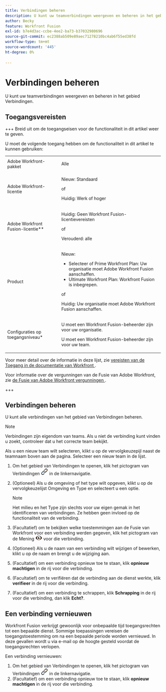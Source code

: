 ```yaml
---
title: Verbindingen beheren
description: U kunt uw teamverbindingen weergeven en beheren in het gebied Verbindingen.
author: Becky
feature: Workfront Fusion
exl-id: b7e4d3ac-ccbe-4ee2-ba73-b37032980696
source-git-commit: ec2388ab509e89aec71278210bc4ab6f55ed38fd
workflow-type: tm+mt
source-wordcount: '445'
ht-degree: 0%

---
```


# Verbindingen beheren

U kunt uw teamverbindingen weergeven en beheren in het gebied Verbindingen.

## Toegangsvereisten

+++ Breid uit om de toegangseisen voor de functionaliteit in dit artikel weer te geven.

U moet de volgende toegang hebben om de functionaliteit in dit artikel te kunnen gebruiken:

<table style="table-layout:auto">
 <col> 
 <col> 
 <tbody> 
  <tr> 
   <td role="rowheader">Adobe Workfront-pakket 
   <td> <p>Alle</p> </td> 
  </tr> 
  <tr data-mc-conditions=""> 
   <td role="rowheader">Adobe Workfront-licentie</td> 
   <td> <p>Nieuw: Standaard</p><p>of</p><p>Huidig: Werk of hoger</p> </td> 
  </tr> 
  <tr> 
   <td role="rowheader">Adobe Workfront Fusion-licentie**</td> 
   <td>
   <p>Huidig: Geen Workfront Fusion-licentievereisten</p>
   <p>of</p>
   <p>Verouderd: alle </p>
   </td> 
  </tr> 
  <tr> 
   <td role="rowheader">Product</td> 
   <td>
   <p>Nieuw:</p> <ul><li>Selecteer of Prime Workfront Plan: Uw organisatie moet Adobe Workfront Fusion aanschaffen.</li><li>Ultimate Workfront Plan: Workfront Fusion is inbegrepen.</li></ul>
   <p>of</p>
   <p>Huidig: Uw organisatie moet Adobe Workfront Fusion aanschaffen.</p>
   </td> 
  </tr>
  <tr data-mc-conditions=""> 
   <td role="rowheader">Configuraties op toegangsniveau*</td> 
   <td> 
     <p>U moet een Workfront Fusion-beheerder zijn voor uw organisatie.</p>
     <p>U moet een Workfront Fusion-beheerder zijn voor uw team.</p>
   </td> 
  </tr> 
   </td> 
  </tr> 
 </tbody> 
</table>

Voor meer detail over de informatie in deze lijst, zie [&#x200B; vereisten van de Toegang in de documentatie van Workfront &#x200B;](/help/workfront-fusion/references/licenses-and-roles/access-level-requirements-in-documentation.md).

Voor informatie over de vergunningen van de Fusie van Adobe Workfront, zie [&#x200B; de Fusie van Adobe Workfront vergunningen &#x200B;](/help/workfront-fusion/set-up-and-manage-workfront-fusion/licensing-operations-overview/license-automation-vs-integration.md).

+++

## Verbindingen beheren

U kunt alle verbindingen van het gebied van Verbindingen beheren.

>[!NOTE]
>
>Verbindingen zijn eigendom van teams. Als u niet de verbinding kunt vinden u zoekt, controleer dat u het correcte team bekijkt.
>
>Als u een nieuw team wilt selecteren, klikt u op de vervolgkeuzepijl naast de teamnaam boven aan de pagina. Selecteer een nieuw team in de lijst.

1. Om het gebied van Verbindingen te openen, klik het pictogram van Verbindingen ![&#x200B; &#x200B;](assets/connections-icon.png) in de linkernavigatie.
1. (Optioneel) Als u de omgeving of het type wilt opgeven, klikt u op de vervolgkeuzelijst Omgeving en Type en selecteert u een optie.

   >[!NOTE]
   >
   >Het milieu en het Type zijn slechts voor uw eigen gemak in het identificeren van verbindingen. Ze hebben geen invloed op de functionaliteit van de verbinding.

1. (Facultatief) om te bekijken welke toestemmingen aan de Fusie van Workfront voor een verbinding werden gegeven, klik het pictogram van de Mening ![&#x200B; de verbindingstoestemmingen van de Mening &#x200B;](assets/view-connection-permissions.png) voor die verbinding.
1. (Optioneel) Als u de naam van een verbinding wilt wijzigen of bewerken, klikt u op de naam en brengt u de wijziging aan.
1. (Facultatief) om een verbinding opnieuw toe te staan, klik **opnieuw machtigen** in de rij voor die verbinding.
1. (Facultatief) om te verifiëren dat de verbinding aan de dienst werkte, klik **verifieer** in de rij voor die verbinding.
1. (Facultatief) om een verbinding te schrappen, klik **Schrapping** in de rij voor die verbinding, dan klik **Echt?**.

## Een verbinding vernieuwen

Workfront Fusion verkrijgt gewoonlijk voor onbepaalde tijd toegangsrechten tot een bepaalde dienst. Sommige toepassingen vereisen de toegangstoestemming om na een bepaalde periode worden vernieuwd. In deze gevallen wordt u via e-mail op de hoogte gesteld voordat de toegangsrechten verlopen.

Een verbinding vernieuwen:

1. Om het gebied van Verbindingen te openen, klik het pictogram van Verbindingen ![&#x200B; &#x200B;](assets/connections-icon.png) in de linkernavigatie.
1. (Facultatief) om een verbinding opnieuw toe te staan, klik **opnieuw machtigen** in de rij voor die verbinding.

